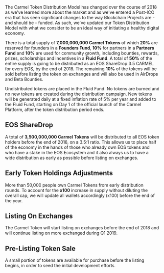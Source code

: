 The Carmel Token Distribution Model has changed over the course of 2018 as we've learned more about the market and as we've entered a Post-ICO era that has seen significant changes to the way Blockchain Projects are - and should be - funded. As such, we've updated our Token Distribution Model with what we consider to be an ideal way of initiating a healthy digital economy.

There is a total supply of **7,000,000,000 Carmel Tokens** of which **20%** are reserved for founders in a **Founders Fund**, **10%** for partners in a **Partners Fund** and **10%** are used for community growth, including bounties, rewards, prizes, scholarships and incentives in a **Fluid Fund**. A total of **50%** of the entire supply is going to be distributed as an EOS ShareDrop 3.5 CARMEL for every EOS, by the end of 2018. The remaining **10%** of the tokens will be sold before listing the token on exchanges and will also be used in AirDrops and Beta Bounties.

Undistributed tokens are placed in the Fluid Fund. No tokens are burned and no new tokens are created during the distribution campaign. New tokens will be generated daily at a fixed inflation rate of 5% per year and added to the Fluid Fund, starting on Day 1 of the official launch of the Carmel Platform, after the token distribution period ends.

## EOS ShareDrop

A total of **3,500,000,000 Carmel Tokens** will be distributed to all EOS token holders before the end of 2018, on a 3.5:1 ratio. This allows us to place half of the economy in the hands of those who already own EOS tokens and who have a stake in the EOS Ecosystem and it also always us to have a wide distribution as early as possible before listing on exchanges.

## Early Token Holdings Adjustments

More than 50,000 people own Carmel Tokens from early distribution rounds. To account for the **x100** increase in supply without diluting the overall cap, we will update all wallets accordingly (x100) before the end of the year.

## Listing On Exchanges

The Carmel Token will start listing on exchanges before the end of 2018 and will continue listing on more exchanged during Q1 2019.

## Pre-Listing Token Sale

A small portion of tokens are available for purchase before the listing begins, in order to seed the initial development efforts.
